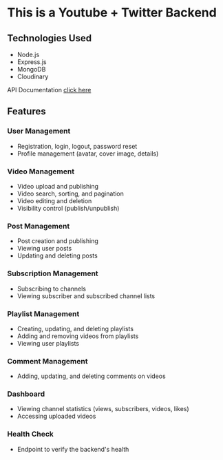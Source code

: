 # This is a Youtube + Twitter Backend

## Technologies Used
- Node.js
- Express.js
- MongoDB
- Cloudinary

API Documentation [click here](https://documenter.getpostman.com/view/16598383/2sA3QmCZbh)

## Features

### User Management
- Registration, login, logout, password reset
- Profile management (avatar, cover image, details)

### Video Management
- Video upload and publishing
- Video search, sorting, and pagination
- Video editing and deletion
- Visibility control (publish/unpublish)

### Post Management
- Post creation and publishing
- Viewing user posts
- Updating and deleting posts

### Subscription Management
- Subscribing to channels
- Viewing subscriber and subscribed channel lists

### Playlist Management
- Creating, updating, and deleting playlists
- Adding and removing videos from playlists
- Viewing user playlists

### Comment Management
- Adding, updating, and deleting comments on videos

### Dashboard
- Viewing channel statistics (views, subscribers, videos, likes)
- Accessing uploaded videos

### Health Check
- Endpoint to verify the backend's health
